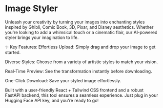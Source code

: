 # Image Styler

Unleash your creativity by turning your images into enchanting styles inspired by Ghibli, Comic Book, 3D, Pixar, and Disney aesthetics. Whether you're looking to add a whimsical touch or a cinematic flair, our AI-powered styler brings your imagination to life.​

✨ Key Features:
Effortless Upload: Simply drag and drop your image to get started.

Diverse Styles: Choose from a variety of artistic styles to match your vision.

Real-Time Preview: See the transformation instantly before downloading.

One-Click Download: Save your styled image effortlessly.​

Built with a user-friendly React + Tailwind CSS frontend and a robust FastAPI backend, this tool ensures a seamless experience. Just plug in your Hugging Face API key, and you're ready to go!​

